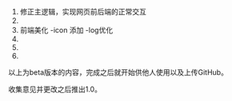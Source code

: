 1. 修正主逻辑，实现网页前后端的正常交互
2. 
3. 前端美化 -icon 添加 -log优化
4. 
5. 
6. 



以上为beta版本的内容，完成之后就开始供他人使用以及上传GitHub。

收集意见并更改之后推出1.0。

